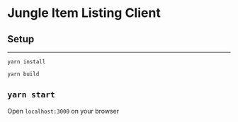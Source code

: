 Jungle Item Listing Client
==========================

## Setup
---
`yarn install`

`yarn build`

`yarn start`
---

Open `localhost:3000` on your browser
